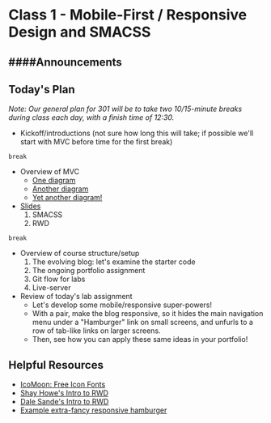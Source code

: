 # Class 1 - Mobile-First / Responsive Design and SMACSS

####Announcements
-

## Today's Plan

*Note: Our general plan for 301 will be to take two 10/15-minute breaks during class each day, with a finish time of 12:30.*

- Kickoff/introductions (not sure how long this will take; if possible we'll start with MVC before time for the first break)

`break`

- Overview of MVC
	- [One diagram](https://upload.wikimedia.org/wikipedia/commons/thumb/a/a0/MVC-Process.svg/200px-MVC-Process.svg.png)
	-  [Another diagram](https://www.zkoss.org/_w/images/c/c1/MVC.png)
	-  [Yet another diagram!](https://basicsofwebdevelopment.files.wordpress.com/2015/01/mvc_role_diagram.png)
- [Slides](https://www.icloud.com/keynote/000ZskfOrLc_Cx2zBOz0arTJw#Code_301_-_Class_3)
  1. SMACSS
  2. RWD

`break`

- Overview of course structure/setup
  1. The evolving blog: let's examine the starter code
  2. The ongoing portfolio assignment
  3. Git flow for labs
  4. Live-server
- Review of today's lab assignment
	- Let's develop some mobile/responsive super-powers!
	- With a pair, make the blog responsive, so it hides the main navigation menu under a "Hamburger" link on small screens, and unfurls to a row of tab-like links on larger screens.
	- Then, see how you can apply these same ideas in your portfolio!

## Helpful Resources
 - [IcoMoon: Free Icon Fonts](https://icomoon.io/app/#/select)
 - [Shay Howe's Intro to RWD](http://learn.shayhowe.com/advanced-html-css/responsive-web-design/)
 - [Dale Sande's Intro to RWD](http://www.anotheruiguy.com/ux-design-dev/_book/rwd/README.html)
 - [Example extra-fancy responsive hamburger](http://www.sitepoint.com/pure-css-off-screen-navigation-menu/)
